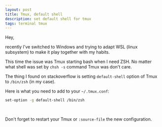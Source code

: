 ```yaml
---
layout: post
title: Tmux, default shell
description: set default shell for tmux
tags: terminal tmux
---
```


Hey,

recently I've switched to Windows and trying to adapt WSL (linux subsystem) to make it play together with my habits.

This time the issue was Tmux starting bash when I need ZSH. No matter what shell was set by `chsh -s` command Tmux was don't care.

The thing I found on stackoverflow is setting `default-shell` option of Tmux to `/bin/zsh` (in my case).

Here is what you need to add to your `~/.tmux.conf`:

```bash
set-option -g default-shell /bin/zsh
```

<br/>

Don't forget to restart your Tmux or `:source-file` the new configuration.
